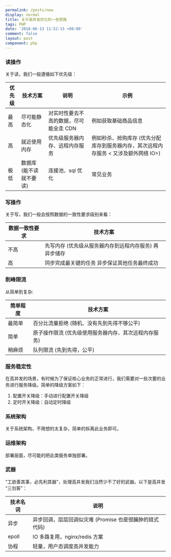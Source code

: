 ```yaml
---
permalink: /posts/new
display: normal
title: 关于高并发优化的一些思路
tags: PHP
date: '2018-06-13 11:52:15 +08:00'
comment: false
layout: post
component: php
---
```

### 读操作

关于读，我们一般遵循如下优先级：

| 优先级 | 技术方案                | 说明                                   | 示例                                                         |
| ------ | ----------------------- | -------------------------------------- | ------------------------------------------------------------ |
| 最高   | 尽可能静态化            | 对实时性要去不高的数据，尽可能全走 CDN | 例如获取基础商品信息                                         |
| 高     | 就近使用内存            | 优先级服务器内存、远程内存服务         | 例如秒杀、抢购库存 (优先分配库存到服务器内存，其次远程内存服务 < 又涉及额外网络 IO>) |
| 极低   | 数据库 (能不读就不要读) | 连接池、sql 优化                       | 常见业务                                                     |

### 写操作

关于写，我们一般会按照数据的一致性要求级别来看：

| 数据一致性要求 | 技术方案                                               |
| -------------- | ------------------------------------------------------ |
| 不高           | 先写内存 (优先级从服务器内存到远程内存服务) 再异步储存 |
| 高             | 同步完成最关键的任务 异步保证其他任务最终成功          |

### 削峰限流

从简单到复杂:

| 简单程度 | 技术方案                                              |
| -------- | ----------------------------------------------------- |
| 最简单   | 百分比流量拒绝 (随机、没有先到先得不够公平)           |
| 简单     | 原子操作限流 (优先级使用服务器内存、其次远程内存服务) |
| 稍麻烦   | 队列限流 (先到先得，公平)                             |

### 服务稳定性

在高并发的场景，有时候为了保证核心业务的正常进行，我们需要对一些次要的业务进行服务降级。简单的降级方案如下：

1.  配置开关降级：手动进行配置开关降级
2.  定时开关降级：自动定时降级

### 系统架构

关于系统架构，不用想的太复杂，简单的拆离此业务即可。

### 运维架构

部署层面，尽可能的把此类服务单独部署。

### 武器

"工欲善其事，必先利其器"，处理高并发我们当然少不了好的武器。以下是高并发 “三剑客”：

| 技术名词 | 说明                                                    |
| -------- | ------------------------------------------------------- |
| 异步     | 异步回调，层层回调似灾难 (Promise 也是很臃肿的链式代码) |
| epoll    | IO 多路复用，nginx/redis 方案                           |
| 协程     | 轻量，用户态调度高并发能力                              |

